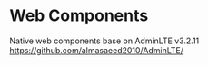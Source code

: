 # Web Components

Native web components base on AdminLTE v3.2.11 https://github.com/almasaeed2010/AdminLTE/ 
